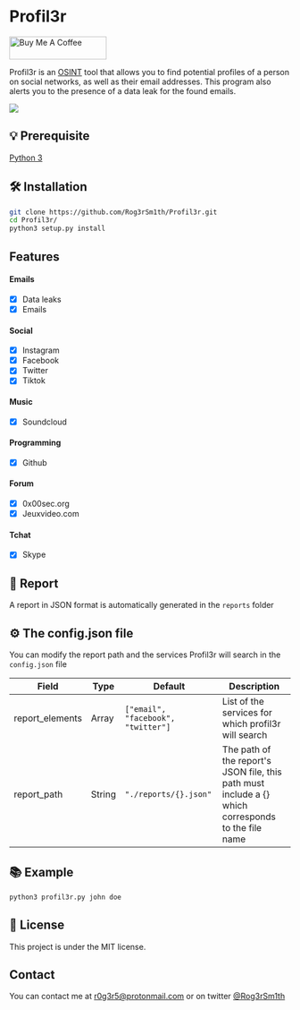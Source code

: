 # Profil3r

<a href="https://www.buymeacoffee.com/givocefo" target="_blank"><img src="https://cdn.buymeacoffee.com/buttons/default-orange.png" alt="Buy Me A Coffee" height="41" width="174"></a>

Profil3r is an [OSINT](https://en.wikipedia.org/wiki/Open-source_intelligence) tool that allows you to find potential profiles of a person on social networks, as well as their email addresses. This program also alerts you to the presence of a data leak for the found emails.

![](https://i.imgur.com/iapaJsk.gif)
## 💡 Prerequisite
[Python 3](https://www.python.org/)

## 🛠️ Installation
```bash
git clone https://github.com/Rog3rSm1th/Profil3r.git
cd Profil3r/
python3 setup.py install
```
## Features

#### Emails 
- [x] Data leaks
- [x] Emails

#### Social
- [x] Instagram
- [x] Facebook
- [x] Twitter
- [x] Tiktok

#### Music

- [x] Soundcloud

#### Programming

- [x] Github

#### Forum

- [x] 0x00sec.org
- [x] Jeuxvideo.com

#### Tchat

- [x] Skype

## 📖 Report

A report in JSON format is automatically generated in the `reports` folder

## ⚙️ The config.json file 

You can modify the report path and the services Profil3r will search in the `config.json` file

| Field            | Type   | Default                            | Description                                                                                         |
|-----------------|--------|------------------------------------|-----------------------------------------------------------------------------------------------------|
| report_elements | Array  | `["email", "facebook", "twitter"]` | List of the services for which profil3r will search                                                 |
| report_path     | String | `"./reports/{}.json"`              | The path of the report's JSON file, this path must include a {} which corresponds to the file name |

## 📚 Example

```bash
python3 profil3r.py john doe
```

## 📝 License

This project is under the MIT license.

## Contact 

You can contact me at r0g3r5@protonmail.com or on twitter [@Rog3rSm1th](https://twitter.com/Rog3rSm1th)
